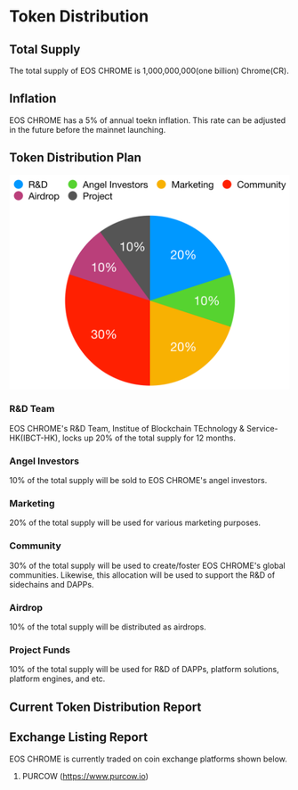 # Token Distribution

## Total Supply
The total supply of EOS CHROME is 1,000,000,000(one billion) Chrome(CR).

## Inflation
EOS CHROME has a 5% of annual toekn inflation. This rate can be adjusted in the future before the mainnet launching.

## Token Distribution Plan
![alt text](./image/TokenDist.png)

### R&D Team
EOS CHROME's R&D Team, Institue of Blockchain TEchnology & Service-HK(IBCT-HK), locks up 20% of the total supply for 12 months.

### Angel Investors
10% of the total supply will be sold to EOS CHROME's angel investors.

### Marketing
20% of the total supply will be used for various marketing purposes.

### Community
30% of the total supply will be used to create/foster EOS CHROME's global communities. Likewise, this allocation will be used to support the R&D of sidechains and DAPPs.

### Airdrop
10% of the total supply will be distributed as airdrops.

### Project Funds
10% of the total supply will be used for R&D of DAPPs, platform solutions, platform engines, and etc.

## 
## Current Token Distribution Report

## Exchange Listing Report
EOS CHROME is currently traded on coin exchange platforms shown below.
1. PURCOW (https://www.purcow.io)
